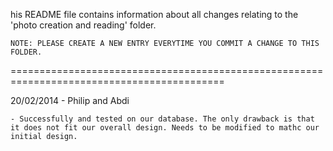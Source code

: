 his README file contains information about all changes relating to the 'photo creation and reading' folder. 

	NOTE: PLEASE CREATE A NEW ENTRY EVERYTIME YOU COMMIT A CHANGE TO THIS FOLDER.
===========================================================================================

20/02/2014 - Philip and Abdi

	- Successfully and tested on our database. The only drawback is that it does not fit our overall design. Needs to be modified to mathc our initial design.